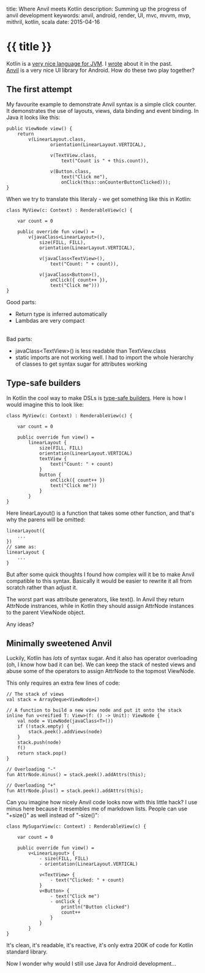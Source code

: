 title: Where Anvil meets Kotlin
description: Summing up the progress of anvil development
keywords: anvil, android, render, UI, mvc, mvvm, mvp, mithril, kotlin, scala
date: 2015-04-16

# {{ title }}

Kotlin is a [very nice language for JVM][1]. I [wrote][2] about it in the past.  
[Anvil][3] is a very nice UI library for Android. How do these two play together?

## The first attempt

My favourite example to demonstrate Anvil syntax is a simple click counter. It demonstrates the use of layouts, views, data binding and event binding. In Java it looks like this:

	public ViewNode view() {
		return
			v(LinearLayout.class,
					orientation(LinearLayout.VERTICAL),

					v(TextView.class,
						text("Count is " + this.count)),

					v(Button.class,
						text("Click me"),
						onClick(this::onCounterButtonClicked)));
	}

When we try to translate this literaly - we get something like this in Kotlin:

	class MyView(c: Context) : RenderableView(c) {

		var count = 0

		public override fun view() =
			v(javaClass<LinearLayout>(),
				size(FILL, FILL),
				orientation(LinearLayout.VERTICAL),

				v(javaClass<TextView>(),
					text("Count: " + count)),

				v(javaClass<Button>(),
					onClick({ count++ }),
					text("Click me")))
	}

Good parts:

* Return type is inferred automatically
* Lambdas are very compact

<br/>
Bad parts:

* javaClass&lt;TextView&gt;() is less readable than TextView.class
* static imports are not working well. I had to import the whole hierarchy of classes
	to get syntax sugar for attributes working

## Type-safe builders

In Kotlin the cool way to make DSLs is [type-safe builders][4]. Here is how I would imagine this to look like:

	class MyView(c: Context) : RenderableView(c) {

		var count = 0

		public override fun view() =
			linearLayout {
				size(FILL, FILL)
				orientation(LinearLayout.VERTICAL)
				textView {
					text("Count: " + count)
				}
				button {
					onClick({ count++ })
					text("Click me"))
				}
			}
	}

Here linearLayout() is a function that takes some other function, and that's why the parens will be omitted:

	linearLayout({
		...
	})
	// same as:
	linearLayout {
		...
	}

But after some quick thoughts I found how complex will it be to make Anvil compatible to this syntax. Basically it would be easier to rewrite it all from scratch rather than adjust it.

The worst part was attribute generators, like text(). In Anvil they return AttrNode instrances, while in Kotlin they should assign AttrNode instances to the parent ViewNode object.

Any ideas?

## Minimally sweetened Anvil

Luckily, Kotlin has _lots_ of syntax sugar. And it also has operator
overloading (oh, I know how bad it can be). We can keep the stack of nested
views and abuse some of the operators to assign AttrNode to the topmost
ViewNode.

This only requires an extra few lines of code:

	// The stack of views
	val stack = ArrayDeque<ViewNode>()

	// A function to build a new view node and put it onto the stack
	inline fun v<reified T: View>(f: () -> Unit): ViewNode {
		val node = ViewNode(javaClass<T>())
		if (!stack.empty) {
			stack.peek().addViews(node)
		}
		stack.push(node)
		f()
		return stack.pop()
	}

	// Overloading "-"
	fun AttrNode.minus() = stack.peek().addAttrs(this);

	// Overloading "+"
	fun AttrNode.plus() = stack.peek().addAttrs(this);

Can you imagine how nicely Anvil code looks now with this little hack? I use
minus here because it resembles me of markdown lists. People can use "+size()"
as well instead of "-size()":

	class MySugarView(c: Context) : RenderableView(c) {

		var count = 0

		public override fun view() =
			v<LinearLayout> {
				- size(FILL, FILL)
				- orientation(LinearLayout.VERTICAL)

				v<TextView> {
					- text("Clicked: " + count)
				}
				v<Button> {
					- text("Click me")
					- onClick {
						println("Button clicked")
						count++
					}
				}
			}
	}

It's clean, it's readable, it's reactive, it's only extra 200K of code for
Kotlin standard library.

Now I wonder why would I still use Java for Android development...


[1]: http://kotlinlang.org/
[2]: /blog/kotlin.html
[3]: /blog/anvil-2.html
[4]: http://kotlinlang.org/docs/reference/type-safe-builders.html
